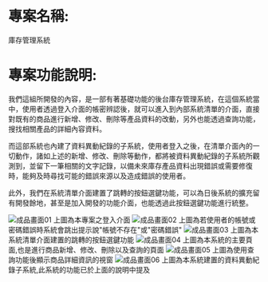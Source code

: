 # 專案名稱:
庫存管理系統
# 專案功能說明:
我們這組所開發的內容，是一部有著基礎功能的後台庫存管理系統，在這個系統當中，使用者透過登入介面的帳密辨認後，就可以進入到內部系統清單的介面，直接對既有的商品進行新增、修改、刪除等產品資料的改動，另外也能透過查詢功能，搜找相關產品的詳細內容資料。

而這部系統也內建了資料異動紀錄的子系統，使用者登入之後，在清單介面內的一切動作，諸如上述的新增、修改、刪除等動作，都將被資料異動紀錄的子系統所觀測到，並留下一筆相關的文字記錄，以備未來庫存產品資料出現錯誤或需要修復時，能夠及時尋找可能的錯誤來源以及造成錯誤的使用者。

此外，我們在系統清單介面建置了跳轉的按鈕選鍵功能，可以為日後系統的擴充留有開發餘地，甚至是加入開發的功能介面，也能透過此按鈕選鍵功能進行統整。

![成品畫面01](https://github.com/Asherker/TeamProject/assets/55643879/93ef55e6-b67d-4e7f-b211-9eaf42633c48)
上圖為本專案之登入介面
![成品畫面02](https://github.com/Asherker/TeamProject/assets/55643879/0f6bc9ed-6564-4619-9cf0-2d309d8b16c7)
上圖為若使用者的帳號或密碼錯誤時系統會跳出提示說"帳號不存在"或"密碼錯誤"
![成品畫面03](https://github.com/Asherker/TeamProject/assets/55643879/f93f8149-90e5-450f-aaeb-93aa22b388e4)
上圖為本系統清單介面建置的跳轉的按鈕選鍵功能
![成品畫面04](https://github.com/Asherker/TeamProject/assets/55643879/112b900b-8fa8-4e22-822f-604634de4dc0)
上圖為本系統的主要頁面,也是進行商品新增、修改、刪除以及查詢的頁面
![成品畫面05](https://github.com/Asherker/TeamProject/assets/55643879/540cea22-f733-482c-bff6-0504c8fd962d)
上圖為使用查詢功能後顯示商品詳細資訊的視窗
![成品畫面06](https://github.com/Asherker/TeamProject/assets/55643879/e8ee41d0-e2f7-4096-a051-0de35d898ef5)
上圖為本系統建置的資料異動紀錄子系統,此系統的功能已於上面的說明中提及
